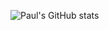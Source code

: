 ![Paul's GitHub stats](https://github-readme-stats.vercel.app/api?username=pcolby&show_icons=true&theme=dark&include_all_commits=true&count_private=true)
